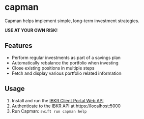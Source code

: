 # capman

Capman helps implement simple, long-term investment strategies.

**USE AT YOUR OWN RISK!**

## Features

* Perform regular investments as part of a savings plan
* Automatically rebalance the portfolio when investing
* Close existing positions in multiple steps
* Fetch and display various portfolio related information

## Usage

1. Install and run the [IBKR Client Portal Web API](https://interactivebrokers.github.io/cpwebapi/)
2. Authenticate to the IBKR API at https://localhost:5000
3. Run Capman: `swift run capman help`
